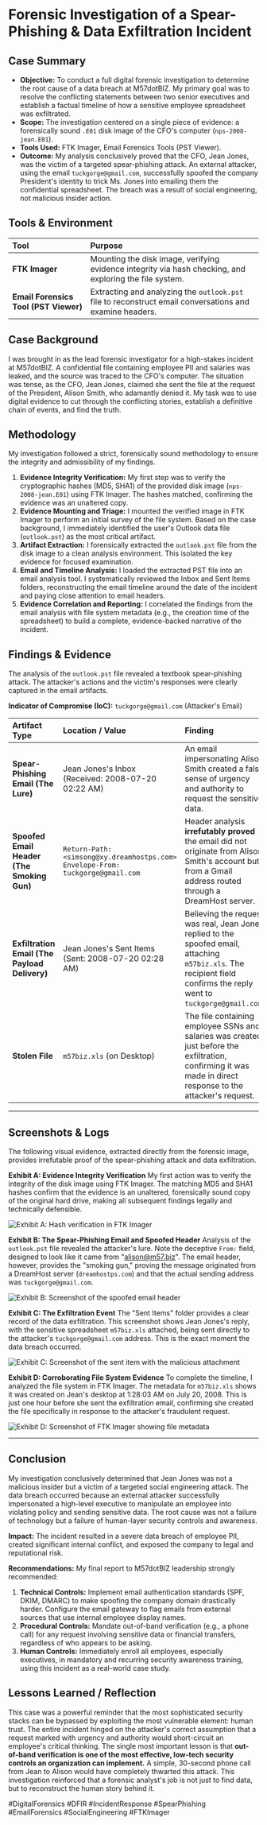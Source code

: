 # Forensic Investigation of a Spear-Phishing & Data Exfiltration Incident


## Case Summary
- **Objective:** To conduct a full digital forensic investigation to determine the root cause of a data breach at M57dotBIZ. My primary goal was to resolve the conflicting statements between two senior executives and establish a factual timeline of how a sensitive employee spreadsheet was exfiltrated.
- **Scope:** The investigation centered on a single piece of evidence: a forensically sound `.E01` disk image of the CFO's computer (`nps-2008-jean.E01`).
- **Tools Used:** FTK Imager, Email Forensics Tools (PST Viewer).
- **Outcome:** My analysis conclusively proved that the CFO, Jean Jones, was the victim of a targeted spear-phishing attack. An external attacker, using the email `tuckgorge@gmail.com`, successfully spoofed the company President's identity to trick Ms. Jones into emailing them the confidential spreadsheet. The breach was a result of social engineering, not malicious insider action.

## Tools & Environment
| Tool | Purpose |
| :--- | :--- |
| **FTK Imager** | Mounting the disk image, verifying evidence integrity via hash checking, and exploring the file system. |
| **Email Forensics Tool (PST Viewer)** | Extracting and analyzing the `outlook.pst` file to reconstruct email conversations and examine headers. |

## Case Background
I was brought in as the lead forensic investigator for a high-stakes incident at M57dotBIZ. A confidential file containing employee PII and salaries was leaked, and the source was traced to the CFO's computer. The situation was tense, as the CFO, Jean Jones, claimed she sent the file at the request of the President, Alison Smith, who adamantly denied it. My task was to use digital evidence to cut through the conflicting stories, establish a definitive chain of events, and find the truth.


## Methodology
My investigation followed a strict, forensically sound methodology to ensure the integrity and admissibility of my findings.

1.  **Evidence Integrity Verification:** My first step was to verify the cryptographic hashes (MD5, SHA1) of the provided disk image (`nps-2008-jean.E01`) using FTK Imager. The hashes matched, confirming the evidence was an unaltered copy.
2.  **Evidence Mounting and Triage:** I mounted the verified image in FTK Imager to perform an initial survey of the file system. Based on the case background, I immediately identified the user's Outlook data file (`outlook.pst`) as the most critical artifact.
3.  **Artifact Extraction:** I forensically extracted the `outlook.pst` file from the disk image to a clean analysis environment. This isolated the key evidence for focused examination.
4.  **Email and Timeline Analysis:** I loaded the extracted PST file into an email analysis tool. I systematically reviewed the Inbox and Sent Items folders, reconstructing the email timeline around the date of the incident and paying close attention to email headers.
5.  **Evidence Correlation and Reporting:** I correlated the findings from the email analysis with file system metadata (e.g., the creation time of the spreadsheet) to build a complete, evidence-backed narrative of the incident.


## Findings & Evidence
The analysis of the `outlook.pst` file revealed a textbook spear-phishing attack. The attacker's actions and the victim's responses were clearly captured in the email artifacts.

**Indicator of Compromise (IoC):** `tuckgorge@gmail.com` (Attacker's Email)

| Artifact Type | Location / Value | Finding |
| :--- | :--- | :--- |
| **Spear-Phishing Email (The Lure)** | Jean Jones's Inbox (Received: 2008-07-20 02:22 AM) | An email impersonating Alison Smith created a false sense of urgency and authority to request the sensitive data. |
| **Spoofed Email Header (The Smoking Gun)** | `Return-Path: <simsong@xy.dreamhostps.com>` <br> `Envelope-From: tuckgorge@gmail.com` | Header analysis **irrefutably proved** the email did not originate from Alison Smith's account but from a Gmail address routed through a DreamHost server. |
| **Exfiltration Email (The Payload Delivery)** | Jean Jones's Sent Items (Sent: 2008-07-20 02:28 AM) | Believing the request was real, Jean Jones replied to the spoofed email, attaching `m57biz.xls`. The recipient field confirms the reply went to `tuckgorge@gmail.com`. |
| **Stolen File** | `m57biz.xls` (on Desktop) | The file containing employee SSNs and salaries was created just before the exfiltration, confirming it was made in direct response to the attacker's request. |


---

## Screenshots & Logs
The following visual evidence, extracted directly from the forensic image, provides irrefutable proof of the spear-phishing attack and data exfiltration.

**Exhibit A: Evidence Integrity Verification**
My first action was to verify the integrity of the disk image using FTK Imager. The matching MD5 and SHA1 hashes confirm that the evidence is an unaltered, forensically sound copy of the original hard drive, making all subsequent findings legally and technically defensible.

![Exhibit A: Hash verification in FTK Imager](https://raw.githubusercontent.com/Dorakhris/Spear-Phishing-Forensics-Case/main/Spear-Phishing-Forensics-Case/images/exhibit-a-hash-verification.png)

**Exhibit B: The Spear-Phishing Email and Spoofed Header**
Analysis of the `outlook.pst` file revealed the attacker's lure. Note the deceptive `From:` field, designed to look like it came from "alison@m57.biz". The email header, however, provides the "smoking gun," proving the message originated from a DreamHost server (`dreamhostps.com`) and that the actual sending address was `tuckgorge@gmail.com`.

![Exhibit B: Screenshot of the spoofed email header](https://raw.githubusercontent.com/Dorakhris/Spear-Phishing-Forensics-Case/main/Spear-Phishing-Forensics-Case/images/exhibit-b-spoofed-email.png)

**Exhibit C: The Exfiltration Event**
The "Sent Items" folder provides a clear record of the data exfiltration. This screenshot shows Jean Jones's reply, with the sensitive spreadsheet `m57biz.xls` attached, being sent directly to the attacker's `tuckgorge@gmail.com` address. This is the exact moment the data breach occurred.

![Exhibit C: Screenshot of the sent item with the malicious attachment](https://raw.githubusercontent.com/Dorakhris/Spear-Phishing-Forensics-Case/main/Spear-Phishing-Forensics-Case/images/exhibit-c-exfiltration-sent-item.png)

**Exhibit D: Corroborating File System Evidence**
To complete the timeline, I analyzed the file system in FTK Imager. The metadata for `m57biz.xls` shows it was created on Jean's desktop at 1:28:03 AM on July 20, 2008. This is just one hour before she sent the exfiltration email, confirming she created the file specifically in response to the attacker's fraudulent request.

![Exhibit D: Screenshot of FTK Imager showing file metadata](https://raw.githubusercontent.com/Dorakhris/Spear-Phishing-Forensics-Case/main/Spear-Phishing-Forensics-Case/images/exhibit-d-filesystem-metadata.png)

---
## Conclusion
My investigation conclusively determined that Jean Jones was not a malicious insider but a victim of a targeted social engineering attack. The data breach occurred because an external attacker successfully impersonated a high-level executive to manipulate an employee into violating policy and sending sensitive data. The root cause was not a failure of technology but a failure of human-layer security controls and awareness.

**Impact:** The incident resulted in a severe data breach of employee PII, created significant internal conflict, and exposed the company to legal and reputational risk.

**Recommendations:** My final report to M57dotBIZ leadership strongly recommended:
1.  **Technical Controls:** Implement email authentication standards (SPF, DKIM, DMARC) to make spoofing the company domain drastically harder. Configure the email gateway to flag emails from external sources that use internal employee display names.
2.  **Procedural Controls:** Mandate out-of-band verification (e.g., a phone call) for any request involving sensitive data or financial transfers, regardless of who appears to be asking.
3.  **Human Controls:** Immediately enroll all employees, especially executives, in mandatory and recurring security awareness training, using this incident as a real-world case study.


## Lessons Learned / Reflection
This case was a powerful reminder that the most sophisticated security stacks can be bypassed by exploiting the most vulnerable element: human trust. The entire incident hinged on the attacker's correct assumption that a request marked with urgency and authority would short-circuit an employee's critical thinking. The single most important lesson is that **out-of-band verification is one of the most effective, low-tech security controls an organization can implement.** A simple, 30-second phone call from Jean to Alison would have completely thwarted this attack. This investigation reinforced that a forensic analyst's job is not just to find data, but to reconstruct the human story behind it.



#DigitalForensics #DFIR #IncidentResponse #SpearPhishing #EmailForensics #SocialEngineering #FTKImager










